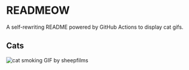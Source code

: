 # READMEOW

A self-rewriting README powered by GitHub Actions to display cat gifs.

## Cats

![cat smoking GIF by sheepfilms](https://media2.giphy.com/media/l0ExdMHUDKteztyfe/200.gif?cid=9acd02da9t1q9xcq1ctolmony7jdvvjueqmkgbeo06lyf757&ep=v1_gifs_search&rid=200.gif&ct=g)
